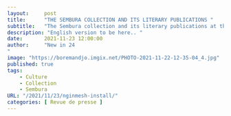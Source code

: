 ```yaml
---
layout:     post 
title:      "THE SEMBURA COLLECTION AND ITS LITERARY PUBLICATIONS "
subtitle:   "The Sembura collection and its literary publications at the Royal Academy"
description: "English version to be here.. "
date:       2021-11-23 12:00:00
author:     "New in 24
"
image: "https://boremandjo.imgix.net/PHOTO-2021-11-22-12-35-04_4.jpg"
published: true
tags:
    - Culture 
    - Collection
    - Sembura
URL: "/2021/11/23/nginmesh-install/"
categories: [ Revue de presse ]
---
```

